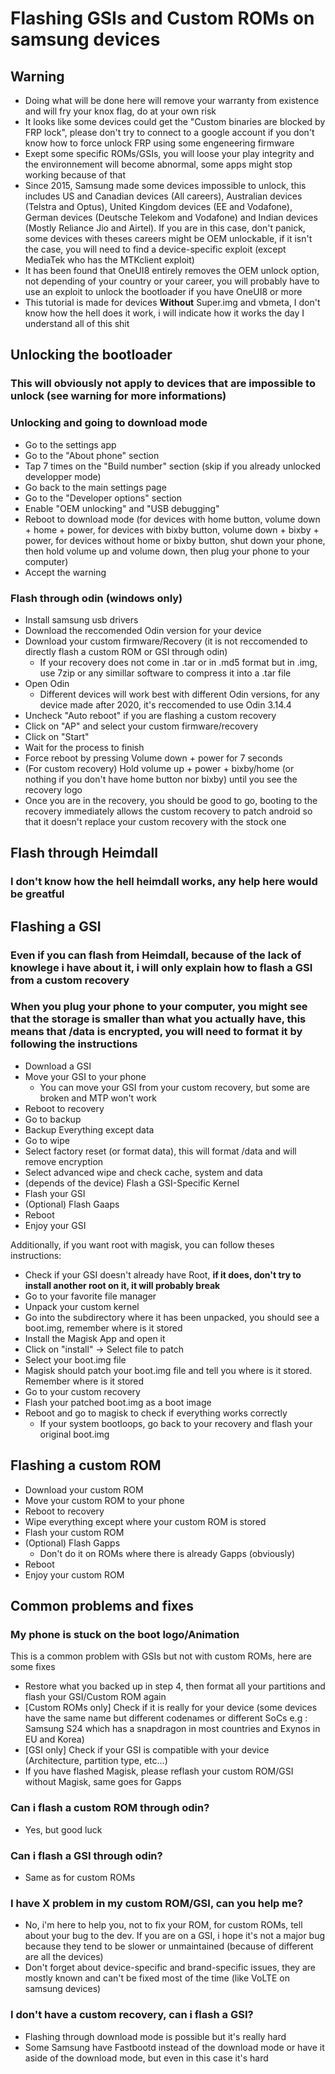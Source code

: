 # Flashing GSIs and Custom ROMs on samsung devices
## Warning
- Doing what will be done here will remove your warranty from existence and will fry your knox flag, do at your own risk
- It looks like some devices could get the "Custom binaries are blocked by FRP lock", please don't try to connect to a google account if you don't know how to force unlock FRP using some engeneering firmware
- Exept some specific ROMs/GSIs, you will loose your play integrity and the environnement will become abnormal, some apps might stop working because of that
- Since 2015, Samsung made some devices impossible to unlock, this includes US and Canadian devices (All careers), Australian devices (Telstra and Optus), United Kingdom devices (EE and Vodafone), German devices (Deutsche Telekom and Vodafone) and Indian devices (Mostly Reliance Jio and Airtel). If you are in this case, don't panick, some devices with theses careers might be OEM unlockable, if it isn't the case, you will need to find a device-specific exploit (except MediaTek who has the MTKclient exploit)
- It has been found that OneUI8 entirely removes the OEM unlock option, not depending of your country or your career, you will probably have to use an exploit to unlock the bootloader if you have OneUI8 or more 
- This tutorial is made for devices __Without__ Super.img and vbmeta, I don't know how the hell does it work, i will indicate how it works the day I understand all of this shit

## Unlocking the bootloader
### This will obviously not apply to devices that are impossible to unlock (see warning for more informations)
### Unlocking and going to download mode
- Go to the settings app
- Go to the "About phone" section
- Tap 7 times on the "Build number" section (skip if you already unlocked developper mode)
- Go back to the main settings page
- Go to the "Developer options" section
- Enable "OEM unlocking" and "USB debugging" 
- Reboot to download mode (for devices with home button, volume down + home + power, for devices with bixby button, volume down + bixby + power, for devices without home or bixby button, shut down your phone, then hold volume up and volume down, then plug your phone to your computer)
- Accept the warning

### Flash through odin (windows only)
- Install samsung usb drivers
- Download the reccomended Odin version for your device
- Download your custom firmware/Recovery (it is not reccomended to directly flash a custom ROM or GSI through odin)
    - If your recovery does not come in .tar or in .md5 format but in .img, use 7zip or any simillar software to compress it into a .tar file
- Open Odin
    - Different devices will work best with different Odin versions, for any device made after 2020, it's reccomended to use Odin 3.14.4
- Uncheck "Auto reboot" if you are flashing a custom recovery
- Click on "AP" and select your custom firmware/recovery
- Click on "Start"
- Wait for the process to finish
- Force reboot by pressing Volume down + power for 7 seconds
- (For custom recovery) Hold volume up + power + bixby/home (or nothing if you don't have home button nor bixby) until you see the recovery logo
- Once you are in the recovery, you should be good to go, booting to the recovery immediately allows the custom recovery to patch android so that it doesn't replace your custom recovery with the stock one

## Flash through Heimdall
### I don't know how the hell heimdall works, any help here would be greatful

## Flashing a GSI
### Even if you can flash from Heimdall, because of the lack of knowlege i have about it, i will only explain how to flash a GSI from a custom recovery
### When you plug your phone to your computer, you might see that the storage is smaller than what you actually have, this means that /data is encrypted, you will need to format it by following the instructions
- Download a GSI
- Move your GSI to your phone
    - You can move your GSI from your custom recovery, but some are broken and MTP won't work
- Reboot to recovery
- Go to backup
- Backup Everything except data
- Go to wipe
- Select factory reset (or format data), this will format /data and will remove encryption
- Select advanced wipe and check cache, system and data
- (depends of the device) Flash a GSI-Specific Kernel
- Flash your GSI
- (Optional) Flash Gaaps
- Reboot
- Enjoy your GSI

Additionally, if you want root with magisk, you can follow theses instructions:
- Check if your GSI doesn't already have Root, __if it does, don't try to install another root on it, it will probably break__
- Go to your favorite file manager
- Unpack your custom kernel
- Go into the subdirectory where it has been unpacked, you should see a boot.img, remember where is it stored
- Install the Magisk App and open it
- Click on "install" -> Select file to patch
- Select your boot.img file
- Magisk should patch your boot.img file and tell you where is it stored. Remember where is it stored
- Go to your custom recovery
- Flash your patched boot.img as a boot image
- Reboot and go to magisk to check if everything works correctly
    - If your system bootloops, go back to your recovery and flash your original boot.img


## Flashing a custom ROM 
- Download your custom ROM
- Move your custom ROM to your phone
- Reboot to recovery
- Wipe everything except where your custom ROM is stored
- Flash your custom ROM
- (Optional) Flash Gapps
    - Don't do it on ROMs where there is already Gapps (obviously)
- Reboot
- Enjoy your custom ROM


## Common problems and fixes

### My phone is stuck on the boot logo/Animation
This is a common problem with GSIs but not with custom ROMs, here are some fixes

- Restore what you backed up in step 4, then format all your partitions and flash your GSI/Custom ROM again
- [Custom ROMs only] Check if it is really for your device (some devices have the same name but different codenames or different SoCs e.g : Samsung S24 which has a snapdragon in most countries and Exynos in EU and Korea)
- [GSI only] Check if your GSI is compatible with your device (Architecture, partition type, etc...)
- If you have flashed Magisk, please reflash your custom ROM/GSI without Magisk, same goes for Gapps

### Can i flash a custom ROM through odin?
- Yes, but good luck
### Can i flash a GSI through odin?
- Same as for custom ROMs
### I have X problem in my custom ROM/GSI, can you help me?
- No, i'm here to help you, not to fix your ROM, for custom ROMs, tell about your bug to the dev. If you are on a GSI, i hope it's not a major bug because they tend to be slower or unmaintained (because of different are all the devices)
- Don't forget about device-specific and brand-specific issues, they are mostly known and can't be fixed most of the time (like VoLTE on samsung devices)
### I don't have a custom recovery, can i flash a GSI?
- Flashing through download mode is possible but it's really hard
- Some Samsung have Fastbootd instead of the download mode or have it aside of the download mode, but even in this case it's hard